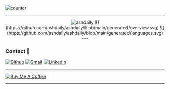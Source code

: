 ![counter](https://ens582o2g1aixgc.m.pipedream.net)

---

<p align="center"> <img src="https://github-readme-stats.vercel.app/api?username=ashdaily&show_icons=true&theme=gotham" alt="ashdaily" />
![](https://github.com/ashdaily/ashdaily/blob/main/generated/overview.svg)
![](https://github.com/ashdaily/ashdaily/blob/main/generated/languages.svg)
---

### Contact  📱
<p><a href="https://github.com/ashdaily" target="_blank"><img alt="Github" src="https://img.shields.io/badge/GitHub-%2312100E.svg?&style=for-the-badge&logo=Github&logoColor=white" /></a> <a href="mailto:ashtokyo31@gmail.com" target="_blank"><img alt="Gmail" src="https://img.shields.io/badge/gmail-%231DA1F2.svg?&style=for-the-badge&logo=gmail&logoColor=red" /></a> <a href="https://www.linkedin.com/in/ashisawesome" target="_blank"><img alt="LinkedIn" src="https://img.shields.io/badge/linkedin-%230077B5.svg?&style=for-the-badge&logo=linkedin&logoColor=white" /></a>
</p>

---

<a href="https://www.buymeacoffee.com/ashdaily" target="_blank"><img src="https://cdn.buymeacoffee.com/buttons/v2/default-red.png" alt="Buy Me A Coffee" width="150" ></a>

---